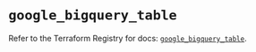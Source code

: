 # `google_bigquery_table`

Refer to the Terraform Registry for docs: [`google_bigquery_table`](https://registry.terraform.io/providers/hashicorp/google/5.43.0/docs/resources/bigquery_table).
